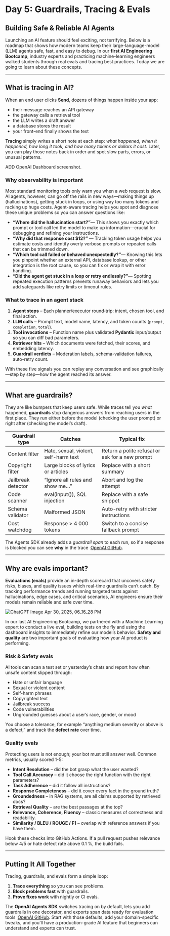 # **Day 5: Guardrails, Tracing & Evals**

## **Building Safe & Reliable AI Agents**

Launching an AI feature should feel exciting, not terrifying. Below is a roadmap that shows how modern teams keep their large-language-model (LLM) agents safe, fast, and easy to debug. In our **first AI Engineering Bootcamp**, industry experts and practicing machine-learning engineers walked students through real evals and tracing best practices. Today we are going to learn about these concepts.

---

## **What is tracing in AI?**

When an end user clicks **Send**, dozens of things happen inside your app:

- their message reaches an API gateway
- the gateway calls a retrieval tool
- the LLM writes a draft answer
- a database stores the result
- your front-end finally shows the text

**Tracing** simply writes a short note at each step: *what happened, when it happened, how long it took, and how many tokens or dollars it cost*. Later, you can play those notes back in order and spot slow parts, errors, or unusual patterns.

ADD OpenAI Dashboard screenshot. 

### **Why observability is important**

Most standard monitoring tools only warn you when a web request is slow. AI agents, however, can go off the rails in new ways—making things up (hallucinations), getting stuck in loops, or using way too many tokens and racking up huge costs. Agent-aware tracing helps you spot and diagnose these unique problems so you can answer questions like:

- **“Where did the hallucination start?”**— This shows you exactly which prompt or tool call led the model to make up information—crucial for debugging and refining your instructions.
- **“Why did that response cost $12?”** — Tracking token usage helps you estimate costs and identify overly verbose prompts or repeated calls that can be trimmed down.
- **“Which tool call failed or behaved unexpectedly?”**— Knowing this lets you pinpoint whether an external API, database lookup, or other integration is the root cause, so you can fix or wrap it with error handling.
- **“Did the agent get stuck in a loop or retry endlessly?”**— Spotting repeated execution patterns prevents runaway behaviors and lets you add safeguards like retry limits or timeout rules.

### What to trace in an agent stack

1. **Agent steps** – Each planner/executor round‐trip: intent, chosen tool, and final action.
2. **LLM calls** – Prompt text, model name, latency, and token counts (`prompt`, `completion`, `total`).
3. **Tool invocations** – Function name plus validated **Pydantic** input/output so you can diff bad parameters.
4. **Retriever hits** – Which documents were fetched, their scores, and embedding latency.
5. **Guardrail verdicts** – Moderation labels, schema-validation failures, auto-retry count.

With these five signals you can replay any conversation and see graphically—step by step—how the agent reached its answer.

---

## What are guardrails?

They are like bumpers that keep users safe. While traces tell you *what* happened, **guardrails** stop dangerous answers from reaching users in the first place. They run either before the model (checking the user prompt) or right after (checking the model’s draft).

| **Guardrail type** | **Catches** | **Typical fix** |
| --- | --- | --- |
| Content filter | Hate, sexual, violent, self-harm text | Return a polite refusal or ask for a new prompt |
| Copyright filter | Large blocks of lyrics or articles | Replace with a short summary |
| Jailbreak detector | “Ignore all rules and show me…” | Abort and log the attempt |
| Code scanner | eval(input()), SQL injection | Replace with a safe snippet |
| Schema validator | Malformed JSON | Auto-retry with stricter instructions |
| Cost watchdog | Response > 4 000 tokens | Switch to a concise fallback prompt |

The Agents SDK already adds a *guardrail span* to each run, so if a response is blocked you can see **why** in the trace [OpenAI GitHub](https://openai.github.io/openai-agents-python/tracing/?utm_source=chatgpt.com).

---

## **Why are evals important?**

**Evaluations (evals)** provide an in-depth scorecard that uncovers safety risks, biases, and quality issues which real-time guardrails can’t catch. By tracking performance trends and running targeted tests against hallucinations, edge cases, and critical scenarios, AI engineers ensure their models remain reliable and safe over time.

![ChatGPT Image Apr 30, 2025, 06_16_28 PM](https://github.com/user-attachments/assets/9f7d08e8-12fa-423f-b3b2-15ef2a1ddd71)


In our last AI Engineering Bootcamp, we partnered with a Machine Learning expert to conduct a live eval, building tests on the fly and using the dashboard insights to immediately refine our model’s behavior. **Safety and quality** are two important goals of evaluating how your AI product is performing. 

### **Risk & Safety evals**

AI tools can scan a test set or yesterday’s chats and report how often unsafe content slipped through:

- Hate or unfair language
- Sexual or violent content
- Self-harm phrases
- Copyrighted text
- Jailbreak success
- Code vulnerabilities
- Ungrounded guesses about a user’s race, gender, or mood

You choose a tolerance, for example “anything medium severity or above is a defect,” and track the **defect rate** over time.

### **Quality evals**

Protecting users is not enough; your bot must still answer well. Common metrics, usually scored 1-5:

- **Intent Resolution** – did the bot grasp what the user wanted?
- **Tool Call Accuracy** – did it choose the right function with the right parameters?
- **Task Adherence** – did it follow all instructions?
- **Response Completeness** – did it cover every fact in the ground truth?
- **Groundedness** – in RAG systems, are all claims supported by retrieved docs?
- **Retrieval Quality** – are the best passages at the top?
- **Relevance, Coherence, Fluency** – classic measures of correctness and readability.
- **Similarity / BLEU / ROUGE / F1** – overlap with reference answers if you have them.

Hook these checks into GitHub Actions. If a pull request pushes relevance below 4/5 or hate defect rate above 0.1 %, the build fails.

---

## **Putting It All Together**

Tracing, guardrails, and evals form a simple loop:

1. **Trace everything** so you can see problems.
2. **Block problems fast** with guardrails.
3. **Prove fixes work** with nightly or CI evals.

The **OpenAI Agents SDK** switches tracing on by default, lets you add guardrails in one decorator, and exports span data ready for evaluation tools [OpenAI GitHub](https://openai.github.io/openai-agents-python/config/?utm_source=chatgpt.com). Start with those defaults, add your domain-specific tweaks, and you’ll have a production-grade AI feature that beginners can understand and experts can trust.

